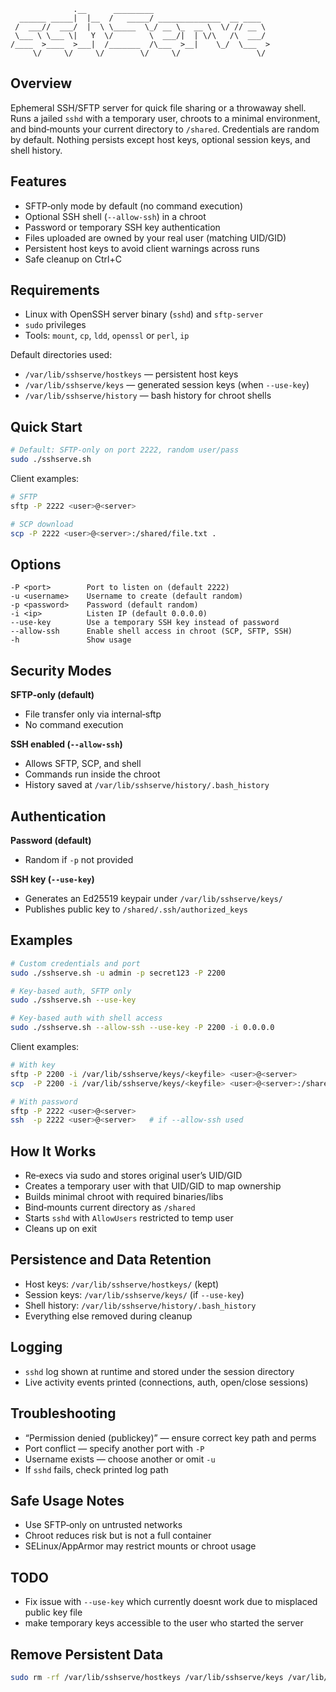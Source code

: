 ```text
              .__      _________                          
  ______ _____|  |__  /   _____/ ______________  __ ____  
 /  ___//  ___/  |  \ \_____  \_/ __ \_  __ \  \/ // __ \ 
 \___ \ \___ \|   Y  \/        \  ___/|  | \/\   /\  ___/ 
/____  >____  >___|  /_______  /\___  >__|    \_/  \___  >
     \/     \/     \/        \/     \/                 \/ 
```

## Overview

Ephemeral SSH/SFTP server for quick file sharing or a throwaway shell. Runs a jailed `sshd` with a temporary user, chroots to a minimal environment, and bind‑mounts your current directory to `/shared`. Credentials are random by default. Nothing persists except host keys, optional session keys, and shell history.

## Features

* SFTP‑only mode by default (no command execution)
* Optional SSH shell (`--allow-ssh`) in a chroot
* Password or temporary SSH key authentication
* Files uploaded are owned by your real user (matching UID/GID)
* Persistent host keys to avoid client warnings across runs
* Safe cleanup on Ctrl+C

## Requirements

* Linux with OpenSSH server binary (`sshd`) and `sftp-server`
* `sudo` privileges
* Tools: `mount`, `cp`, `ldd`, `openssl` or `perl`, `ip`

Default directories used:

* `/var/lib/sshserve/hostkeys` — persistent host keys
* `/var/lib/sshserve/keys` — generated session keys (when `--use-key`)
* `/var/lib/sshserve/history` — bash history for chroot shells

## Quick Start

```bash
# Default: SFTP‑only on port 2222, random user/pass
sudo ./sshserve.sh
```

Client examples:

```bash
# SFTP
sftp -P 2222 <user>@<server>

# SCP download
scp -P 2222 <user>@<server>:/shared/file.txt .
```

## Options

```
-P <port>        Port to listen on (default 2222)
-u <username>    Username to create (default random)
-p <password>    Password (default random)
-i <ip>          Listen IP (default 0.0.0.0)
--use-key        Use a temporary SSH key instead of password
--allow-ssh      Enable shell access in chroot (SCP, SFTP, SSH)
-h               Show usage
```

## Security Modes

**SFTP‑only (default)**

* File transfer only via internal‑sftp
* No command execution

**SSH enabled (`--allow-ssh`)**

* Allows SFTP, SCP, and shell
* Commands run inside the chroot
* History saved at `/var/lib/sshserve/history/.bash_history`

## Authentication

**Password (default)**

* Random if `-p` not provided

**SSH key (`--use-key`)**

* Generates an Ed25519 keypair under `/var/lib/sshserve/keys/`
* Publishes public key to `/shared/.ssh/authorized_keys`

## Examples

```bash
# Custom credentials and port
sudo ./sshserve.sh -u admin -p secret123 -P 2200

# Key‑based auth, SFTP only
sudo ./sshserve.sh --use-key

# Key‑based auth with shell access
sudo ./sshserve.sh --allow-ssh --use-key -P 2200 -i 0.0.0.0
```

Client examples:

```bash
# With key
sftp -P 2200 -i /var/lib/sshserve/keys/<keyfile> <user>@<server>
scp  -P 2200 -i /var/lib/sshserve/keys/<keyfile> <user>@<server>:/shared/file.txt .

# With password
sftp -P 2222 <user>@<server>
ssh  -p 2222 <user>@<server>   # if --allow-ssh used
```

## How It Works

* Re‑execs via sudo and stores original user’s UID/GID
* Creates a temporary user with that UID/GID to map ownership
* Builds minimal chroot with required binaries/libs
* Bind‑mounts current directory as `/shared`
* Starts `sshd` with `AllowUsers` restricted to temp user
* Cleans up on exit

## Persistence and Data Retention

* Host keys: `/var/lib/sshserve/hostkeys/` (kept)
* Session keys: `/var/lib/sshserve/keys/` (if `--use-key`)
* Shell history: `/var/lib/sshserve/history/.bash_history`
* Everything else removed during cleanup

## Logging

* `sshd` log shown at runtime and stored under the session directory
* Live activity events printed (connections, auth, open/close sessions)

## Troubleshooting

* “Permission denied (publickey)” — ensure correct key path and perms
* Port conflict — specify another port with `-P`
* Username exists — choose another or omit `-u`
* If `sshd` fails, check printed log path

## Safe Usage Notes

* Use SFTP‑only on untrusted networks
* Chroot reduces risk but is not a full container
* SELinux/AppArmor may restrict mounts or chroot usage

## TODO
* Fix issue with `--use-key` which currently doesnt work due to misplaced public key file
* make temporary keys accessible to the user who started the server

## Remove Persistent Data

```bash
sudo rm -rf /var/lib/sshserve/hostkeys /var/lib/sshserve/keys /var/lib/sshserve/history
```
